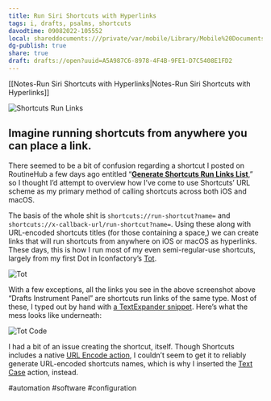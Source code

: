 ```yaml
---
title: Run Siri Shortcuts with Hyperlinks
tags: i, drafts, psalms, shortcuts
davodtime: 09082022-105552
local: shareddocuments:///private/var/mobile/Library/Mobile%20Documents/iCloud~md~obsidian/Documents/OBSHIDDIAN/drafts/A5A987C6-8978-4F4B-9FE1-D7C5408E1FD2.md
dg-publish: true
share: true
draft: drafts://open?uuid=A5A987C6-8978-4F4B-9FE1-D7C5408E1FD2
---
```

[[Notes-Run Siri Shortcuts with Hyperlinks|Notes-Run Siri Shortcuts with Hyperlinks]]

![Shortcuts Run Links](https://user-images.githubusercontent.com/43663476/155768732-03ca73a9-9b18-414f-ae86-a27bbe01ce04.png)

## Imagine running shortcuts from anywhere you can place a link.

<!--more-->

There seemed to be a bit of confusion regarding a shortcut I posted on RoutineHub a few days ago entitled “[**Generate Shortcuts Run Links List**](https://routinehub.co/shortcut/11143),” so I thought I’d attempt to overview how I’ve come to use Shortcuts’ URL scheme as my primary method of calling shortcuts across both iOS and macOS.

The basis of the whole shit is `shortcuts://run-shortcut?name=` and `shortcuts://x-callback-url/run-shortcut?name=`. Using these along with URL-encoded shortcuts titles (for those containing a space,) we can create links that will run shortcuts from anywhere on iOS or macOS as hyperlinks. These days, this is how I run most of my even semi-regular-use shortcuts, largely from my first Dot in Iconfactory’s [Tot](https://apps.apple.com/us/app/tot-pocket/id1498235191).

![Tot](https://user-images.githubusercontent.com/43663476/155801898-e6c74cee-c26a-458c-a915-c3f969c6f3fd.png)

With a few exceptions, all the links you see in the above screenshot above “Drafts Instrument Panel” are shortcuts run links of the same type. Most of these, I typed out by hand with [a TextExpander snippet](https://app.textexpander.com/public/14093096578d4f40eeea15649f5cefbb). Here’s what the mess looks like underneath:

![Tot Code](https://user-images.githubusercontent.com/43663476/155803031-436d36a3-c0be-4da1-9df4-72a9d6e8e350.png)

I had a bit of an issue creating the shortcut, itself. Though Shortcuts includes a native [URL Encode action](https://www.matthewcassinelli.com/actions/url-encode/), I couldn’t seem to get it to reliably generate URL-encoded shortcuts names, which is why I inserted the [Text Case](https://apps.apple.com/us/app/text-case/id1492174677) action, instead.

#automation #software #configuration
